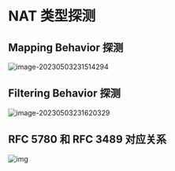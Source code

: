 # NAT 类型探测

## Mapping Behavior 探测

![image-20230503231514294](http://blog-img-figure.oss-cn-chengdu.aliyuncs.com/img/2023/05/03/20230503-231516.png)

## Filtering Behavior 探测

![image-20230503231620329](http://blog-img-figure.oss-cn-chengdu.aliyuncs.com/img/2023/05/03/20230503-231621.png)

## RFC 5780 和 RFC 3489 对应关系

![img](http://blog-img-figure.oss-cn-chengdu.aliyuncs.com/img/2023/04/18/20230418-100008.jpg)



